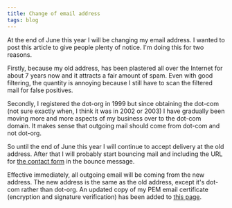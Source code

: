 ```yaml
---
title: Change of email address
tags: blog
---
```


At the end of June this year I will be changing my email address. I wanted to post this article to give people plenty of notice. I'm doing this for two reasons.

Firstly, because my old address, has been plastered all over the Internet for about 7 years now and it attracts a fair amount of spam. Even with good filtering, the quantity is annoying because I still have to scan the filtered mail for false positives.

Secondly, I registered the dot-org in 1999 but since obtaining the dot-com (not sure exactly when, I think it was in 2002 or 2003) I have gradually been moving more and more aspects of my business over to the dot-com domain. It makes sense that outgoing mail should come from dot-com and not dot-org.

So until the end of June this year I will continue to accept delivery at the old address. After that I will probably start bouncing mail and including the URL for [the contact form](http://www.wincent.com/a/contact/mail/) in the bounce message.

Effective immediately, all outgoing email will be coming from the new address. The new address is the same as the old address, except it's dot-com rather than dot-org. An updated copy of my PEM email certificate (encryption and signature verification) has been added to [this page](http://www.wincent.com/a/about/wincent/).
